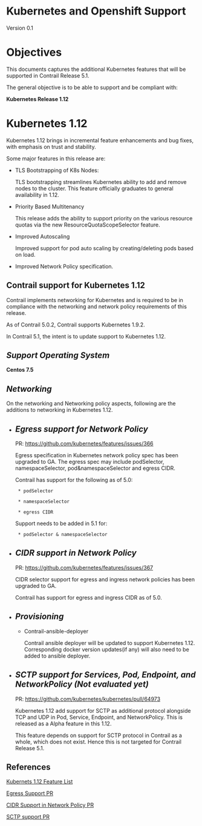 **Kubernetes and Openshift Support**
=====================================

Version 0.1


**Objectives**
==============

This documents captures the additional Kubernetes features that will be
supported in Contrail Release 5.1.

The general objective is to be able to support and be compliant with:

  **Kubernetes Release 1.12**

**Kubernetes 1.12**
====================
Kubernetes 1.12 brings in incremental feature enhancements and bug fixes,
with emphasis on trust and stability.

Some major features in this release are:

- TLS Bootstrapping of K8s Nodes:

  TLS bootstrapping streamlines Kubernetes ability to add and remove nodes to the cluster.
  This feature officially graduates to general availability in 1.12.

- Priority Based Multitenancy

  This release adds the ability to support priority on the various resource quotas via the
  new ResourceQuotaScopeSelector feature.

- Improved Autoscaling

  Improved support for pod auto scaling by creating/deleting pods based on load.

- Improved Network Policy specification.

**Contrail support for Kubernetes 1.12**
----------------------------------------

Contrail implements networking for Kubernetes and is required to be in compliance with the
networking and network policy requirements of this release.

As of Contrail 5.0.2, Contrail supports Kubernetes 1.9.2.

In Contrail 5.1, the intent is to update support to Kubernetes 1.12.

***Support Operating System***
----------------------------

**Centos 7.5**

***Networking***
----------------
On the networking and Networking policy aspects, following are the additions to networking
in Kubernetes 1.12.

- ***Egress support for Network Policy***
  ---------------------------------------

  PR: https://github.com/kubernetes/features/issues/366

  Egress specification in Kubernetes network policy spec has been upgraded to GA.
  The egress spec may include podSelector, namespaceSelector, pod&namespaceSelector and egress CIDR.

  Contrail has support for the following as of 5.0:

       * podSelector

       * namespaceSelector

       * egress CIDR

  Support needs to be added in 5.1 for:

       * podSelector & namespaceSelector


- ***CIDR support in Network Policy***
  ------------------------------------

  PR: https://github.com/kubernetes/features/issues/367

  CIDR selector support for egress and ingress network policies has been upgraded to GA.

  Contrail has support for egress and ingress CIDR as of 5.0.

- ***Provisioning***
  ------------------

  - Contrail-ansible-deployer

    Contrail ansible deployer will be updated to support Kubernetes 1.12.
    Corresponding docker version updates(if any) will also need to be added to ansible deployer.

- ***SCTP support for Services, Pod, Endpoint, and NetworkPolicy (Not evaluated yet)***
  -------------------------------------------------------------------------------------

  PR: https://github.com/kubernetes/kubernetes/pull/64973

  Kubernetes 1.12 add support for SCTP as additional protocol alongside TCP and UDP in Pod,
  Service, Endpoint, and NetworkPolicy. This is released as a Alpha feature in this 1.12.

  This feature depends on support for SCTP protocol in Contrail as a whole, which does not exist.
  Hence this is not targeted for Contrail Release 5.1.


**References**
---------------

[Kubernets 1.12 Feature List](https://docs.google.com/spreadsheets/d/177LIKnO3yUmE0ryIg9OBek54Y-abw8OE8pq-9QgnGM4/edit#gid=0)

[Egress Support PR](https://github.com/kubernetes/features/issues/366)

[CIDR Support in Network Policy PR](https://github.com/kubernetes/features/issues/367)

[SCTP support PR](https://github.com/kubernetes/kubernetes/pull/64973)

